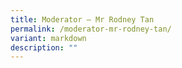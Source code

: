```yaml
---
title: Moderator – Mr Rodney Tan
permalink: /moderator-mr-rodney-tan/
variant: markdown
description: ""
---
```

